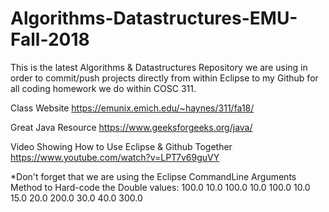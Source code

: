 # Algorithms-Datastructures-EMU-Fall-2018
This is the latest Algorithms &amp; Datastructures Repository we are using in order to commit/push projects directly from within Eclipse to my Github for all coding homework we do within COSC 311.

Class Website
https://emunix.emich.edu/~haynes/311/fa18/

Great Java Resource
https://www.geeksforgeeks.org/java/

Video Showing How to Use Eclipse & Github Together
https://www.youtube.com/watch?v=LPT7v69guVY

*Don't forget that we are using the Eclipse CommandLine Arguments Method to Hard-code the Double values:
100.0 
10.0 100.0 10.0 
100.0 10.0 15.0 20.0 200.0 30.0 40.0 300.0
